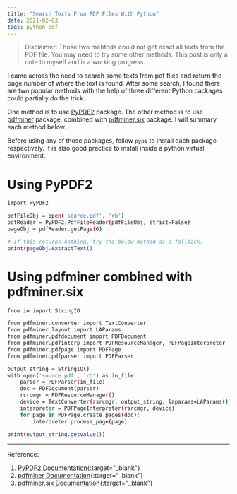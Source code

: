 ```yaml
---
title: "Search Texts From PDF Files With Python"
date: 2021-02-03
tags: python pdf
---
```

> Disclaimer: Those two mehtods could not get exact all texts from the PDF file. You may need to try some other methods. This post is only a note to myself and is a working progress.  

<!--excerpt.start-->
I came across the need to search some texts from pdf files and return the page number of where the text is found. After some search, I found there are two popular methods with the help of three different Python packages could partially do the trick.   
<!--excerpt.end-->

One method is to use [PyPDF2](https://pypi.org/project/PyPDF2/) package. The other method is to use [pdfminer](https://pypi.org/project/pdfminer/) package, combined with [pdfminer.six](https://pypi.org/project/pdfminer.six/) package. I will summary each method below. 


Before using any of those packages, follow `pypi` to install each package respectively. It is also good practice to install inside a python virtual environment. 
# Using PyPDF2  
```sh
import PyPDF2

pdfFileObj = open('source.pdf', 'rb')
pdfReader = PyPDF2.PdfFileReader(pdfFileObj, strict=False)
pageObj = pdfReader.getPage(6)

# If this returns nothing, try the below method as a fallback. 
print(pageObj.extractText()
``` 

# Using pdfminer combined with pdfminer.six
```sh
from io import StringIO

from pdfminer.converter import TextConverter
from pdfminer.layout import LAParams
from pdfminer.pdfdocument import PDFDocument
from pdfminer.pdfinterp import PDFResourceManager, PDFPageInterpreter
from pdfminer.pdfpage import PDFPage
from pdfminer.pdfparser import PDFParser

output_string = StringIO()
with open('source.pdf', 'rb') as in_file:
    parser = PDFParser(in_file)
    doc = PDFDocument(parser)
    rsrcmgr = PDFResourceManager()
    device = TextConverter(rsrcmgr, output_string, laparams=LAParams())
    interpreter = PDFPageInterpreter(rsrcmgr, device)
    for page in PDFPage.create_pages(doc):
        interpreter.process_page(page)

print(output_string.getvalue())
```

***
Reference:  
1. [PyPDF2 Documentation](https://pythonhosted.org/PyPDF2/PageObject.html){:target="\_blank"}
2. [pdfminer Documentation](https://pdfminer-docs.readthedocs.io/index.html){:target="\_blank"}
3. [pdfminer.six Documentation](https://pdfminersix.readthedocs.io/en/latest/index.html){:target="\_blank"}




